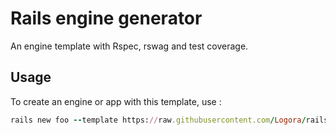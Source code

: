 # Rails engine generator

An engine template with Rspec, rswag and test coverage.

## Usage

To create an engine or app with this template, use :
```ruby
rails new foo --template https://raw.githubusercontent.com/Logora/rails-engine-template/master/template.rb
```